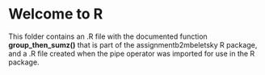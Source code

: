# Welcome to R
This folder contains an .R file with the documented function **group_then_sumz()** that is part of the assignmentb2mbeletsky R package, and a .R file created when the pipe operator was imported for use in the R package. 

